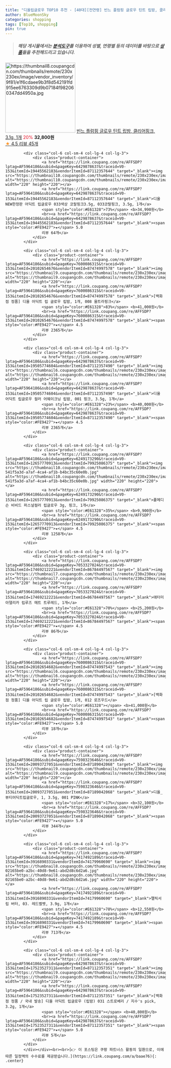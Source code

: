 ```yaml
---
title: "디올립글로우 TOP10 추천 - [40대][전연령] 빈느 플럼핑 글로우 틴트 립밤, 클리어핑크, 3.1g, 1개"
author: BlueMoonSky
categories: shopping
tags: [Top10, shopping]
pin: true
---
```


> ##### 해당 게시물에서는 [**분석도구**](https://itemscout.io/)를 이용하여 **성별**, **연령별** 등의 데이터를 바탕으로 [**상품**](https://link.coupang.com/a/baae76)들을 추천해드리고 있습니다.
<div class="container"><div class="row">
            <div class="col-6 col-sm-4 col-lg-4 col-lg-3">
                <div class="product-container">
                    <a href="https://link.coupang.com/re/AFFSDP?lptag=AF5964186&subid=&pageKey=7317776713&traceid=V0-153&itemId=18762031258&vendorItemId=85893863071" target="_blank"><img src="https://thumbnail8.coupangcdn.com/thumbnails/remote/230x230ex/image/vendor_inventory/9f81/e1f6cdaee9b3f8d542191fd915ee6763309d9b07184f982060347dd4950a.jpg" alt="https://thumbnail8.coupangcdn.com/thumbnails/remote/230x230ex/image/vendor_inventory/9f81/e1f6cdaee9b3f8d542191fd915ee6763309d9b07184f982060347dd4950a.jpg" width="220" height="220"></a>
                    <a href="https://link.coupang.com/re/AFFSDP?lptag=AF5964186&subid=&pageKey=7317776713&traceid=V0-153&itemId=18762031258&vendorItemId=85893863071" target="_blank">빈느 플럼핑 글로우 틴트 립밤, 클리어핑크, 3.1g, 1개</a>
                    <span style="color:#E61328">20%</span> <b>32,800원</b>
                    <br><a href="https://link.coupang.com/re/AFFSDP?lptag=AF5964186&subid=&pageKey=7317776713&traceid=V0-153&itemId=18762031258&vendorItemId=85893863071" target="_blank"><span style="color:#FE9427">★</span> 4.5
                    리뷰 45개</a>
                </div>
            </div>
            
            <div class="col-6 col-sm-4 col-lg-4 col-lg-3">
                <div class="product-container">
                    <a href="https://link.coupang.com/re/AFFSDP?lptag=AF5964186&subid=&pageKey=6429878637&traceid=V0-153&itemId=19445562183&vendorItemId=87112357644" target="_blank"><img src="https://thumbnail10.coupangcdn.com/thumbnails/remote/230x230ex/image/vendor_inventory/1dd1/ebe317772d4baf1992c41c6ce15a54d607243728c4ede09b5574919abcb0.jpg" alt="https://thumbnail10.coupangcdn.com/thumbnails/remote/230x230ex/image/vendor_inventory/1dd1/ebe317772d4baf1992c41c6ce15a54d607243728c4ede09b5574919abcb0.jpg" width="220" height="220"></a>
                    <a href="https://link.coupang.com/re/AFFSDP?lptag=AF5964186&subid=&pageKey=6429878637&traceid=V0-153&itemId=19445562183&vendorItemId=87112357644" target="_blank">디올NEW한정판 어딕트 립글로우 033색상 코랄핑크3.5g, 033코랄핑크, 3.5g, 1개</a>
                    <span style="color:#E61328">73%</span> <b>34,990원</b>
                    <br><a href="https://link.coupang.com/re/AFFSDP?lptag=AF5964186&subid=&pageKey=6429878637&traceid=V0-153&itemId=19445562183&vendorItemId=87112357644" target="_blank"><span style="color:#FE9427">★</span> 5.0
                    리뷰 64개</a>
                </div>
            </div>
            
            <div class="col-6 col-sm-4 col-lg-4 col-lg-3">
                <div class="product-container">
                    <a href="https://link.coupang.com/re/AFFSDP?lptag=AF5964186&subid=&pageKey=7600086315&traceid=V0-153&itemId=20102654676&vendorItemId=87474997578" target="_blank"><img src="https://thumbnail9.coupangcdn.com/thumbnails/remote/230x230ex/image/vendor_inventory/5b72/3262b82f775bbbcc62b07903e19e6a68cc0791c368362a875e18a4acb19a.jpg" alt="https://thumbnail9.coupangcdn.com/thumbnails/remote/230x230ex/image/vendor_inventory/5b72/3262b82f775bbbcc62b07903e19e6a68cc0791c368362a875e18a4acb19a.jpg" width="220" height="220"></a>
                    <a href="https://link.coupang.com/re/AFFSDP?lptag=AF5964186&subid=&pageKey=7600086315&traceid=V0-153&itemId=20102654676&vendorItemId=87474997578" target="_blank">[백화점 정품] 디올 어딕트 립 글로우 립밤, 1개, 008 울트라핑크</a>
                    <span style="color:#E61328">83%</span> <b>41,000원</b>
                    <br><a href="https://link.coupang.com/re/AFFSDP?lptag=AF5964186&subid=&pageKey=7600086315&traceid=V0-153&itemId=20102654676&vendorItemId=87474997578" target="_blank"><span style="color:#FE9427">★</span> 4.5
                    리뷰 2365개</a>
                </div>
            </div>
            
            <div class="col-6 col-sm-4 col-lg-4 col-lg-3">
                <div class="product-container">
                    <a href="https://link.coupang.com/re/AFFSDP?lptag=AF5964186&subid=&pageKey=6429878637&traceid=V0-153&itemId=19505774604&vendorItemId=87112357490" target="_blank"><img src="https://thumbnail6.coupangcdn.com/thumbnails/remote/230x230ex/image/vendor_inventory/f76a/6442083586f03669eb9f4991ec10b34b1dbdb339f43a97c191f8a1cde1aa.jpg" alt="https://thumbnail6.coupangcdn.com/thumbnails/remote/230x230ex/image/vendor_inventory/f76a/6442083586f03669eb9f4991ec10b34b1dbdb339f43a97c191f8a1cde1aa.jpg" width="220" height="220"></a>
                    <a href="https://link.coupang.com/re/AFFSDP?lptag=AF5964186&subid=&pageKey=6429878637&traceid=V0-153&itemId=19505774604&vendorItemId=87112357490" target="_blank">디올 어딕트 립글로우 컬러 어웨이크닝 립밤, 001 핑크, 3.5g, 1개</a>
                    <span style="color:#E61328">23%</span> <b>40,000원</b>
                    <br><a href="https://link.coupang.com/re/AFFSDP?lptag=AF5964186&subid=&pageKey=6429878637&traceid=V0-153&itemId=19505774604&vendorItemId=87112357490" target="_blank"><span style="color:#FE9427">★</span> 4.5
                    리뷰 2365개</a>
                </div>
            </div>
            
            <div class="col-6 col-sm-4 col-lg-4 col-lg-3">
                <div class="product-container">
                    <a href="https://link.coupang.com/re/AFFSDP?lptag=AF5964186&subid=&pageKey=6249173290&traceid=V0-153&itemId=12657770913&vendorItemId=79925086375" target="_blank"><img src="https://thumbnail10.coupangcdn.com/thumbnails/remote/230x230ex/image/retail/images/9596992683713050-541f5a3d-a7af-4ca4-af1b-b4bc35c60e0b.jpg" alt="https://thumbnail10.coupangcdn.com/thumbnails/remote/230x230ex/image/retail/images/9596992683713050-541f5a3d-a7af-4ca4-af1b-b4bc35c60e0b.jpg" width="220" height="220"></a>
                    <a href="https://link.coupang.com/re/AFFSDP?lptag=AF5964186&subid=&pageKey=6249173290&traceid=V0-153&itemId=12657770913&vendorItemId=79925086375" target="_blank">폴메디슨 비비드 퍼스널컬러 립글로우 3g, 핑크, 1개</a>
                    <span style="color:#E61328">35%</span> <b>9,900원</b>
                    <br><a href="https://link.coupang.com/re/AFFSDP?lptag=AF5964186&subid=&pageKey=6249173290&traceid=V0-153&itemId=12657770913&vendorItemId=79925086375" target="_blank"><span style="color:#FE9427">★</span> 4.5
                    리뷰 1258개</a>
                </div>
            </div>
            
            <div class="col-6 col-sm-4 col-lg-4 col-lg-3">
                <div class="product-container">
                    <a href="https://link.coupang.com/re/AFFSDP?lptag=AF5964186&subid=&pageKey=7053327024&traceid=V0-153&itemId=17469212221&vendorItemId=86784497567" target="_blank"><img src="https://thumbnail7.coupangcdn.com/thumbnails/remote/230x230ex/image/vendor_inventory/7110/8da0f8a1ab4854786dc46d5123ebf1d041a4021114083739d0d14116e828.jpg" alt="https://thumbnail7.coupangcdn.com/thumbnails/remote/230x230ex/image/vendor_inventory/7110/8da0f8a1ab4854786dc46d5123ebf1d041a4021114083739d0d14116e828.jpg" width="220" height="220"></a>
                    <a href="https://link.coupang.com/re/AFFSDP?lptag=AF5964186&subid=&pageKey=7053327024&traceid=V0-153&itemId=17469212221&vendorItemId=86784497567" target="_blank">애터미 아델리카 립루즈 매트 트루레드, 1개</a>
                    <span style="color:#E61328">70%</span> <b>25,200원</b>
                    <br><a href="https://link.coupang.com/re/AFFSDP?lptag=AF5964186&subid=&pageKey=7053327024&traceid=V0-153&itemId=17469212221&vendorItemId=86784497567" target="_blank"><span style="color:#FE9427">★</span> 4.5
                    리뷰 86개</a>
                </div>
            </div>
            
            <div class="col-6 col-sm-4 col-lg-4 col-lg-3">
                <div class="product-container">
                    <a href="https://link.coupang.com/re/AFFSDP?lptag=AF5964186&subid=&pageKey=7600086315&traceid=V0-153&itemId=20102654682&vendorItemId=87474997543" target="_blank"><img src="https://thumbnail6.coupangcdn.com/thumbnails/remote/230x230ex/image/vendor_inventory/d623/b2aa7902bab9666349a948aadeb9373c08b4c0a04a08ac9695dce801e797.jpg" alt="https://thumbnail6.coupangcdn.com/thumbnails/remote/230x230ex/image/vendor_inventory/d623/b2aa7902bab9666349a948aadeb9373c08b4c0a04a08ac9695dce801e797.jpg" width="220" height="220"></a>
                    <a href="https://link.coupang.com/re/AFFSDP?lptag=AF5964186&subid=&pageKey=7600086315&traceid=V0-153&itemId=20102654682&vendorItemId=87474997543" target="_blank">[백화점 정품] 디올 어딕트 립 글로우 립밤, 1개, 012 로즈우드</a>
                    <span style="color:#E61328"></span> <b>41,000원</b>
                    <br><a href="https://link.coupang.com/re/AFFSDP?lptag=AF5964186&subid=&pageKey=7600086315&traceid=V0-153&itemId=20102654682&vendorItemId=87474997543" target="_blank"><span style="color:#FE9427">★</span> 5.0
                    리뷰 18개</a>
                </div>
            </div>
            
            <div class="col-6 col-sm-4 col-lg-4 col-lg-3">
                <div class="product-container">
                    <a href="https://link.coupang.com/re/AFFSDP?lptag=AF5964186&subid=&pageKey=7598323646&traceid=V0-153&itemId=20093727051&vendorItemId=87189042068" target="_blank"><img src="https://thumbnail9.coupangcdn.com/thumbnails/remote/230x230ex/image/vendor_inventory/990b/3dd969c42af957b2ab93d2c5f0a6462396b2e528761d3bdc96724e0adb38.jpg" alt="https://thumbnail9.coupangcdn.com/thumbnails/remote/230x230ex/image/vendor_inventory/990b/3dd969c42af957b2ab93d2c5f0a6462396b2e528761d3bdc96724e0adb38.jpg" width="220" height="220"></a>
                    <a href="https://link.coupang.com/re/AFFSDP?lptag=AF5964186&subid=&pageKey=7598323646&traceid=V0-153&itemId=20093727051&vendorItemId=87189042068" target="_blank">디올_뷰티어딕트립글로우, 1, 3.5g, 001 PINK</a>
                    <span style="color:#E61328">17%</span> <b>32,100원</b>
                    <br><a href="https://link.coupang.com/re/AFFSDP?lptag=AF5964186&subid=&pageKey=7598323646&traceid=V0-153&itemId=20093727051&vendorItemId=87189042068" target="_blank"><span style="color:#FE9427">★</span> 5.0
                    리뷰 344개</a>
                </div>
            </div>
            
            <div class="col-6 col-sm-4 col-lg-4 col-lg-3">
                <div class="product-container">
                    <a href="https://link.coupang.com/re/AFFSDP?lptag=AF5964186&subid=&pageKey=7417492189&traceid=V0-153&itemId=3916890331&vendorItemId=74179960690" target="_blank"><img src="https://thumbnail8.coupangcdn.com/thumbnails/remote/230x230ex/image/retail/images/101779921673901-02165be0-a2bc-40d8-9e61-abd2d8c6d2a6.jpg" alt="https://thumbnail8.coupangcdn.com/thumbnails/remote/230x230ex/image/retail/images/101779921673901-02165be0-a2bc-40d8-9e61-abd2d8c6d2a6.jpg" width="220" height="220"></a>
                    <a href="https://link.coupang.com/re/AFFSDP?lptag=AF5964186&subid=&pageKey=7417492189&traceid=V0-153&itemId=3916890331&vendorItemId=74179960690" target="_blank">멜릭서 립 버터, 03. 레드벨벳, 3.9g, 1개</a>
                    <span style="color:#E61328">78%</span> <b>12,550원</b>
                    <br><a href="https://link.coupang.com/re/AFFSDP?lptag=AF5964186&subid=&pageKey=7417492189&traceid=V0-153&itemId=3916890331&vendorItemId=74179960690" target="_blank"><span style="color:#FE9427">★</span> 4.5
                    리뷰 713개</a>
                </div>
            </div>
            
            <div class="col-6 col-sm-4 col-lg-4 col-lg-3">
                <div class="product-container">
                    <a href="https://link.coupang.com/re/AFFSDP?lptag=AF5964186&subid=&pageKey=6429878637&traceid=V0-153&itemId=17523527311&vendorItemId=87112357351" target="_blank"><img src="https://thumbnail9.coupangcdn.com/thumbnails/remote/230x230ex/image/vendor_inventory/b01c/6cde4d88ad10599cb18cc4cd7a611cf96bef6f97eca0c2f63211f67c92db.jpg" alt="https://thumbnail9.coupangcdn.com/thumbnails/remote/230x230ex/image/vendor_inventory/b01c/6cde4d88ad10599cb18cc4cd7a611cf96bef6f97eca0c2f63211f67c92db.jpg" width="220" height="220"></a>
                    <a href="https://link.coupang.com/re/AFFSDP?lptag=AF5964186&subid=&pageKey=6429878637&traceid=V0-153&itemId=17523527311&vendorItemId=87112357351" target="_blank">[백화점 정품 / 국내 발송] 디올 어딕트 립글로우 (립밤) 031 스트로베리 / 지수's pick, 3.2g, 1개</a>
                    <span style="color:#E61328"></span> <b>40,800원</b>
                    <br><a href="https://link.coupang.com/re/AFFSDP?lptag=AF5964186&subid=&pageKey=6429878637&traceid=V0-153&itemId=17523527311&vendorItemId=87112357351" target="_blank"><span style="color:#FE9427">★</span> 5.0
                    리뷰 5개</a>
                </div>
            </div>
            </div></div><br><br>[👉 이 포스팅은 쿠팡 파트너스 활동의 일환으로, 이에 따른 일정액의 수수료를 제공받습니다.](https://link.coupang.com/a/baae76){: .center}